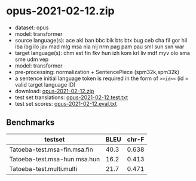 # opus-2021-02-12.zip

* dataset: opus
* model: transformer
* source language(s): ace akl ban bbc bik bts btx bug ceb cha fil gor hil iba ibg ilo jav mad mlg msa nia nij nrm pag pam pau sml sun sxn war
* target language(s): chm est fin fkv hun izh kom krl liv mdf myv olo sma sme udm vep
* model: transformer
* pre-processing: normalization + SentencePiece (spm32k,spm32k)
* a sentence initial language token is required in the form of `>>id<<` (id = valid target language ID)
* download: [opus-2021-02-12.zip](https://object.pouta.csc.fi/Tatoeba-MT-models/pqw-fiu/opus-2021-02-12.zip)
* test set translations: [opus-2021-02-12.test.txt](https://object.pouta.csc.fi/Tatoeba-MT-models/pqw-fiu/opus-2021-02-12.test.txt)
* test set scores: [opus-2021-02-12.eval.txt](https://object.pouta.csc.fi/Tatoeba-MT-models/pqw-fiu/opus-2021-02-12.eval.txt)

## Benchmarks

| testset               | BLEU  | chr-F |
|-----------------------|-------|-------|
| Tatoeba-test.msa-fin.msa.fin 	| 40.3 	| 0.638 |
| Tatoeba-test.msa-hun.msa.hun 	| 16.2 	| 0.413 |
| Tatoeba-test.multi.multi 	| 21.7 	| 0.471 |

